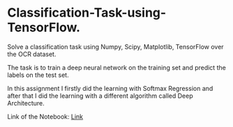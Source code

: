 # Classification-Task-using-TensorFlow.

Solve a classification task using Numpy, Scipy, Matplotlib, TensorFlow over the OCR dataset.

The task is to train a deep neural network on the training set and predict the labels on the test set.

In this assignment I firstly did the learning with Softmax Regression and after that I did the learning with a different algorithm called Deep Architecture.

Link of the Notebook: [Link](https://github.com/Kooroshoo/Machine-Learning-Assignment-3/blob/master/Code.ipynb)
